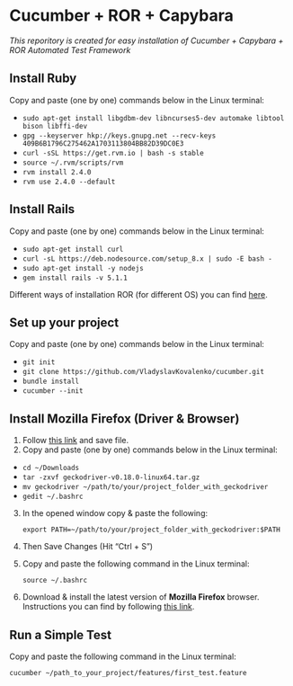 # Cucumber + ROR + Capybara

*This reporitory is created for easy installation of Cucumber + Capybara + ROR Automated Test Framework*

## Install Ruby

Copy and paste (one by one) commands below in the Linux terminal:

* `sudo apt-get install libgdbm-dev libncurses5-dev automake libtool bison libffi-dev`
* `gpg --keyserver hkp://keys.gnupg.net --recv-keys 409B6B1796C275462A1703113804BB82D39DC0E3`
* `curl -sSL https://get.rvm.io | bash -s stable`
* `source ~/.rvm/scripts/rvm`
* `rvm install 2.4.0`
* `rvm use 2.4.0 --default`

## Install Rails

Copy and paste (one by one) commands below in the Linux terminal:

* `sudo apt-get install curl`
* `curl -sL https://deb.nodesource.com/setup_8.x | sudo -E bash -`
* `sudo apt-get install -y nodejs`
* `gem install rails -v 5.1.1`

Different ways of installation ROR (for different OS) you can find [here](https://gorails.com/setup/ubuntu/15.04).


## Set up your project

Copy and paste (one by one) commands below in the Linux terminal:

* `git init`
* `git clone https://github.com/VladyslavKovalenko/cucumber.git`
* `bundle install`
* `cucumber --init`



## Install Mozilla Firefox (Driver & Browser)

1. Follow [this link](geckodriver-v0.18.0-linux64.tar.gz) and save file.
2. Copy and paste (one by one) commands below in the Linux terminal:

* `cd ~/Downloads`
* `tar -zxvf geckodriver-v0.18.0-linux64.tar.gz`
* `mv geckodriver ~/path/to/your/project_folder_with_geckodriver`
* `gedit ~/.bashrc`


3. In the opened window copy & paste the following:

    `export PATH=~/path/to/your/project_folder_with_geckodriver:$PATH`
    
    
4. Then Save Changes (Hit “Ctrl + S”)
5. Copy and paste the following command in the Linux terminal:

    `source ~/.bashrc`

6. Download & install the latest version of **Mozilla Firefox** browser. Instructions you can find by following [this link](http://libre-software.net/how-to-install-firefox-on-ubuntu-linux-mint/).

## Run a Simple Test

Copy and paste the following command in the Linux terminal:

    cucumber ~/path_to_your_project/features/first_test.feature
